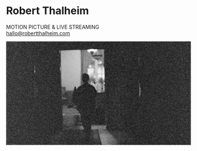 # Robert Thalheim

MOTION PICTURE & LIVE STREAMING  
hallo@robertthalheim.com  

![heavygrain](https://github.com/RobertThalheim/RobertThalheim.github.io/blob/master/RT_heavygrain_web.jpg?raw=true)

<!-- Global site tag (gtag.js) - Google Analytics -->
<script async src="https://www.googletagmanager.com/gtag/js?id=UA-15398306-2"></script>
<script>
  window.dataLayer = window.dataLayer || [];
  function gtag(){dataLayer.push(arguments);}
  gtag('js', new Date());

  gtag('config', 'UA-15398306-2');
</script>
